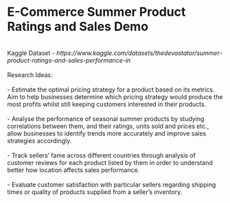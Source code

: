 # E-Commerce Summer Product Ratings and Sales Demo
<br>
Kaggle Dataset - <i> https://www.kaggle.com/datasets/thedevastator/summer-product-ratings-and-sales-performance-in </i>
<br><br>
Research Ideas:<br><br>
- Estimate the optimal pricing strategy for a product based on its metrics. Aim to help businesses determine which pricing strategy would produce the most profits whilst still keeping customers interested in their products.<br><br>
- Analyse the performance of seasonal summer products by studying correlations between them, and their ratings, units sold and prices etc., allow businesses to identify trends more accurately and improve sales strategies accordingly.<br><br>
- Track sellers’ fame across different countries through analysis of customer reviews for each product listed by them in order to understand better how location affects sales performance.<br><br>
- Evaluate customer satisfaction with particular sellers regarding shipping times or quality of products supplied from a seller’s inventory.
